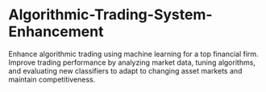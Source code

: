 # Algorithmic-Trading-System-Enhancement
Enhance algorithmic trading using machine learning for a top financial firm. Improve trading performance by analyzing market data, tuning algorithms, and evaluating new classifiers to adapt to changing asset markets and maintain competitiveness.
